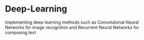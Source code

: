 # Deep-Learning
Implementing deep learning methods such as Convolutional Neural Networks for image recognition and Recurrent Neural Networks for composing text
